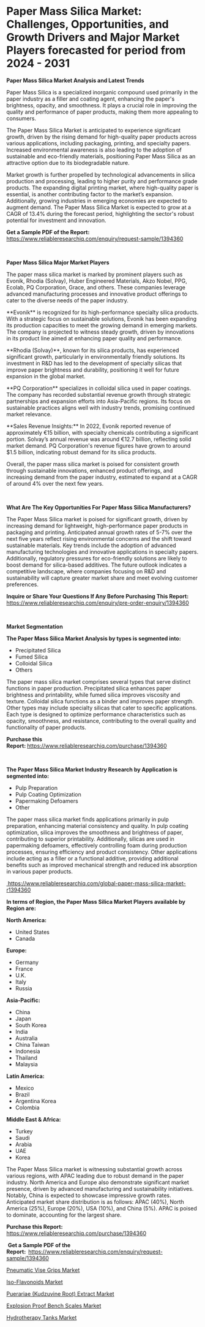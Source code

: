 <p><h1>Paper Mass Silica Market: Challenges, Opportunities, and Growth Drivers and Major Market Players forecasted for period from 2024 - 2031</h1></p><p><strong>Paper Mass Silica Market Analysis and Latest Trends</strong></p>
<p><p>Paper Mass Silica is a specialized inorganic compound used primarily in the paper industry as a filler and coating agent, enhancing the paper's brightness, opacity, and smoothness. It plays a crucial role in improving the quality and performance of paper products, making them more appealing to consumers.</p><p>The Paper Mass Silica Market is anticipated to experience significant growth, driven by the rising demand for high-quality paper products across various applications, including packaging, printing, and specialty papers. Increased environmental awareness is also leading to the adoption of sustainable and eco-friendly materials, positioning Paper Mass Silica as an attractive option due to its biodegradable nature.</p><p>Market growth is further propelled by technological advancements in silica production and processing, leading to higher purity and performance grade products. The expanding digital printing market, where high-quality paper is essential, is another contributing factor to the market’s expansion. Additionally, growing industries in emerging economies are expected to augment demand. The Paper Mass Silica Market is expected to grow at a CAGR of 13.4% during the forecast period, highlighting the sector's robust potential for investment and innovation.</p></p>
<p><strong>Get a Sample PDF of the Report:&nbsp;</strong> <a href="https://www.reliableresearchiq.com/enquiry/request-sample/1394360">https://www.reliableresearchiq.com/enquiry/request-sample/1394360</a></p>
<p>&nbsp;</p>
<p><strong>Paper Mass Silica Major Market Players</strong></p>
<p><p>The paper mass silica market is marked by prominent players such as Evonik, Rhodia (Solvay), Huber Engineered Materials, Akzo Nobel, PPG, Ecolab, PQ Corporation, Grace, and others. These companies leverage advanced manufacturing processes and innovative product offerings to cater to the diverse needs of the paper industry.</p><p>**Evonik** is recognized for its high-performance specialty silica products. With a strategic focus on sustainable solutions, Evonik has been expanding its production capacities to meet the growing demand in emerging markets. The company is projected to witness steady growth, driven by innovations in its product line aimed at enhancing paper quality and performance.</p><p>**Rhodia (Solvay)**, known for its silica products, has experienced significant growth, particularly in environmentally friendly solutions. Its investment in R&D has led to the development of specialty silicas that improve paper brightness and durability, positioning it well for future expansion in the global market.</p><p>**PQ Corporation** specializes in colloidal silica used in paper coatings. The company has recorded substantial revenue growth through strategic partnerships and expansion efforts into Asia-Pacific regions. Its focus on sustainable practices aligns well with industry trends, promising continued market relevance.</p><p>**Sales Revenue Insights:** In 2022, Evonik reported revenue of approximately €15 billion, with specialty chemicals contributing a significant portion. Solvay’s annual revenue was around €12.7 billion, reflecting solid market demand. PQ Corporation's revenue figures have grown to around $1.5 billion, indicating robust demand for its silica products.</p><p>Overall, the paper mass silica market is poised for consistent growth through sustainable innovations, enhanced product offerings, and increasing demand from the paper industry, estimated to expand at a CAGR of around 4% over the next few years.</p></p>
<p>&nbsp;</p>
<p><strong>What Are The Key Opportunities For Paper Mass Silica Manufacturers?</strong></p>
<p><p>The Paper Mass Silica market is poised for significant growth, driven by increasing demand for lightweight, high-performance paper products in packaging and printing. Anticipated annual growth rates of 5-7% over the next five years reflect rising environmental concerns and the shift toward sustainable materials. Key trends include the adoption of advanced manufacturing technologies and innovative applications in specialty papers. Additionally, regulatory pressures for eco-friendly solutions are likely to boost demand for silica-based additives. The future outlook indicates a competitive landscape, where companies focusing on R&D and sustainability will capture greater market share and meet evolving customer preferences.</p></p>
<p><strong>Inquire or Share Your Questions If Any Before Purchasing This Report:</strong> <a href="https://www.reliableresearchiq.com/enquiry/pre-order-enquiry/1394360">https://www.reliableresearchiq.com/enquiry/pre-order-enquiry/1394360</a></p>
<p>&nbsp;</p>
<p><strong>Market Segmentation</strong></p>
<p><strong>The Paper Mass Silica Market Analysis by types is segmented into:</strong></p>
<p><ul><li>Precipitated Silica</li><li>Fumed Silica</li><li>Colloidal Silica</li><li>Others</li></ul></p>
<p><p>The paper mass silica market comprises several types that serve distinct functions in paper production. Precipitated silica enhances paper brightness and printability, while fumed silica improves viscosity and texture. Colloidal silica functions as a binder and improves paper strength. Other types may include specialty silicas that cater to specific applications. Each type is designed to optimize performance characteristics such as opacity, smoothness, and resistance, contributing to the overall quality and functionality of paper products.</p></p>
<p><strong>Purchase this Report:&nbsp;</strong><a href="https://www.reliableresearchiq.com/purchase/1394360">https://www.reliableresearchiq.com/purchase/1394360</a></p>
<p>&nbsp;</p>
<p><strong>The Paper Mass Silica Market Industry Research by Application is segmented into:</strong></p>
<p><ul><li>Pulp Preparation</li><li>Pulp Coating Optimization</li><li>Papermaking Defoamers</li><li>Other</li></ul></p>
<p><p>The paper mass silica market finds applications primarily in pulp preparation, enhancing material consistency and quality. In pulp coating optimization, silica improves the smoothness and brightness of paper, contributing to superior printability. Additionally, silicas are used in papermaking defoamers, effectively controlling foam during production processes, ensuring efficiency and product consistency. Other applications include acting as a filler or a functional additive, providing additional benefits such as improved mechanical strength and reduced ink absorption in various paper products.</p></p>
<p><a href="https://www.reliableresearchiq.com/global-paper-mass-silica-market-r1394360">&nbsp;https://www.reliableresearchiq.com/global-paper-mass-silica-market-r1394360</a></p>
<p><strong>In terms of Region, the Paper Mass Silica Market Players available by Region are:</strong></p>
<p>
    <p> <strong> North America: </strong>
        <ul>
            <li>United States</li>
            <li>Canada</li>
        </ul>
        </p> 
    <p> <strong> Europe: </strong>
        <ul>
            <li>Germany</li>
            <li>France</li>
            <li>U.K.</li>
            <li>Italy</li>
            <li>Russia</li>
        </ul>
        </p> 
    <p> <strong> Asia-Pacific: </strong>
        <ul>
            <li>China</li>
            <li>Japan</li>
            <li>South Korea</li>
            <li>India</li>
            <li>Australia</li>
            <li>China Taiwan</li>
            <li>Indonesia</li>
            <li>Thailand</li>
            <li>Malaysia</li>
        </ul>
        </p> 
    <p> <strong> Latin America: </strong>
        <ul>
            <li>Mexico</li>
            <li>Brazil</li>
            <li>Argentina Korea</li>
            <li>Colombia</li>
        </ul>
        </p> 
    <p> <strong> Middle East & Africa: </strong>
        <ul>
            <li>Turkey</li>
            <li>Saudi</li>
            <li>Arabia</li>
            <li>UAE</li>
            <li>Korea</li>
        </ul>
    </p>
    </p>
<p><p>The Paper Mass Silica market is witnessing substantial growth across various regions, with APAC leading due to robust demand in the paper industry. North America and Europe also demonstrate significant market presence, driven by advanced manufacturing and sustainability initiatives. Notably, China is expected to showcase impressive growth rates. Anticipated market share distribution is as follows: APAC (40%), North America (25%), Europe (20%), USA (10%), and China (5%). APAC is poised to dominate, accounting for the largest share.</p></p>
<p><strong>Purchase this Report: </strong><a href="https://www.reliableresearchiq.com/purchase/1394360">https://www.reliableresearchiq.com/purchase/1394360</a></p>
<p>&nbsp;<strong>Get a Sample PDF of the Report:&nbsp;&nbsp;</strong><a href="https://www.reliableresearchiq.com/enquiry/request-sample/1394360">https://www.reliableresearchiq.com/enquiry/request-sample/1394360</a></p>
<p><strong></strong></p>
<p><p><a href="https://www.linkedin.com/pulse/pneumatic-vise-grips-market-segmentation-geographical-regions-78odf?trackingId=2%2FPeBUxRQQm%2BXPJ2aioBFg%3D%3D">Pneumatic Vise Grips Market</a></p><p><a href="https://issuu.com/reportprime-2/docs/iso-flavonoids-market-size-2030.ppt_80d039ed9ef17f">Iso-Flavonoids Market</a></p><p><a href="https://issuu.com/reportprime-2/docs/puerariae-kudzuvine-root-extract-ma_6daaab579d9aa4">Puerariae (Kudzuvine Root) Extract Market</a></p><p><a href="https://www.linkedin.com/pulse/driving-factors-behind-explosion-proof-bench-scales-market-zmkqf?trackingId=IFNf6biFSqO%2BbezkFJCnmA%3D%3D">Explosion Proof Bench Scales Market</a></p><p><a href="https://www.linkedin.com/pulse/future-innovation-global-hydrotherapy-tanks-market-growth-tlujf?trackingId=Zz9OinbKTPSzeEL4qTeXEw%3D%3D">Hydrotherapy Tanks Market</a></p></p>